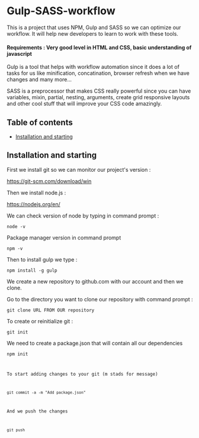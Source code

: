 # Gulp-SASS-workflow
This is a project that uses NPM, Gulp and SASS so we can optimize our workflow. It will help new developers to learn to work with these tools.

#### Requirements : Very good level in HTML and CSS, basic understanding of javascript

Gulp is a tool that helps with workflow automation since it does a lot of tasks for us like minification, concatination, browser refresh when we have changes and many more...

SASS is a preprocessor that makes CSS really powerful since you can have variables, mixin, partial, nesting, arguments, create grid responsive layouts and other cool stuff that will improve your CSS code amazingly.

## Table of contents

- [Installation and starting](#installation-and-starting)




## Installation and starting

First we install git so we can monitor our project's version :

 https://git-scm.com/download/win

 Then we install node.js :

https://nodejs.org/en/

We can check version of node by typing in command prompt :

<code>node -v</code>

Package manager version in command prompt

<code>npm -v</code>

Then to install gulp we type :

<code>npm install -g gulp</code>

We create a new repository to github.com with our account and then we clone.

Go to the directory you want to clone our repository with command prompt :

<code>git clone URL FROM OUR repository</code>

To create or reinitialize git :

<code>git init</code>

We need to create a package.json that will contain all our dependencies

<code>npm init

To start adding changes to your git (m stads for message)

<code>git commit -a -m "Add package.json"</code>

And we push the changes

<code>git push
